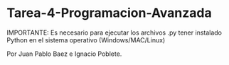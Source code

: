 # Tarea-4-Programacion-Avanzada
IMPORTANTE: Es necesario para ejecutar los archivos .py tener instalado Python en el sistema operativo (Windows/MAC/Linux)

Por Juan Pablo Baez e Ignacio Poblete.
